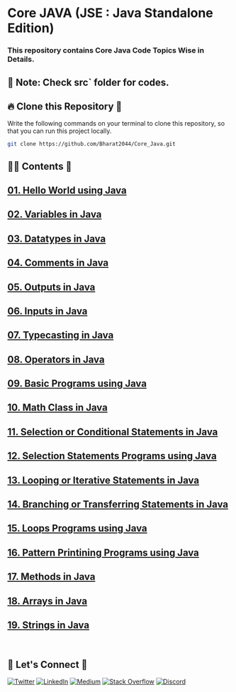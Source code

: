 # **Core JAVA (JSE : Java Standalone Edition)**

### This repository contains Core Java Code Topics Wise in Details.
## 📌 Note: Check src` folder for codes.

## 🔥 **Clone this Repository** 💫

Write the following commands on your terminal to clone this repository, so that you can run this project locally.

```bash
git clone https://github.com/Bharat2044/Core_Java.git
```

## 👨‍💻 **Contents** 👀

## [01. Hello World using Java](./01.%20Hello%20World%20using%20Java/ "Hello World using Java")
## [02. Variables in Java](./02.%20Variables%20in%20Java/ "Variables in Java")
## [03. Datatypes in Java](./03.%20Datatypes%20in%20Java/ "Datatypes in Java")
## [04. Comments in Java](./04.%20Comments%20in%20Java/ "Comments in Java")
## [05. Outputs in Java](./05.%20Outputs%20in%20Java/ "Outputs in Java")
## [06. Inputs in Java](./06.%20Inputs%20in%20Java/ "Inputs in Java")
## [07. Typecasting in Java](./07.%20Typecasting%20in%20Java/ "Typecasting in Java")
## [08. Operators in Java](./08.%20Operators%20in%20Java/ "Operators in Java")
## [09. Basic Programs using Java](./09.%20Basic%20Programs%20using%20Java/ "Basic Programs using Java")
## [10. Math Class in Java](./10.%20Math%20Class%20in%20Java/ "Math Class in Java")
## [11. Selection or Conditional Statements in Java](./11.%20Selection%20or%20Conditional%20Statements%20in%20Java/ "Selection or Conditional Statements in Java")
## [12. Selection Statements Programs using Java](./12.%20Selection%20Statements%20Programs%20using%20Java/ "Selection Statements Programs using Java")
## [13. Looping or Iterative Statements in Java](./13.%20Looping%20or%20Iterative%20Statements%20in%20Java/ "Looping or Iterative Statements in Java")
## [14. Branching or Transferring Statements in Java](./14.%20Branching%20or%20Transferring%20Statements%20in%20Java/ "Branching or Transferring Statements in Java")
## [15. Loops Programs using Java](./15.%20Loops%20Programs%20using%20Java/ "Loops Programs using Java")
## [16. Pattern Printining Programs using Java](./16.%20Pattern%20Printining%20Programs%20using%20Java/ "Pattern Printining Programs using Java")
## [17. Methods in Java](./17.%20Methods%20in%20Java/ "Methods in Java")
## [18. Arrays in Java](./18.%20Arrays%20in%20Java/ "Arrays in Java")
## [19. Strings in Java](./19.%20Strings%20in%20Java/ "Strings in Java")

<br/>

## 🔗 **Let's Connect** 🤝

[![Twitter](https://img.shields.io/badge/Twitter-%231DA1F2.svg?logo=Twitter&logoColor=white)](https://twitter.com/bharat__2044)
[![LinkedIn](https://img.shields.io/badge/LinkedIn-%230077B5.svg?logo=linkedin&logoColor=white)](https://www.linkedin.com/in/bharat2044/)
<a href='https://medium.com/@Bharat2044' target="_blank"><img alt='Medium' src='https://img.shields.io/badge/Medium-100000?style=plastic&logo=Medium&logoColor=000000&labelColor=475AC7&color=475AC7'/></a>
[![Stack Overflow](https://img.shields.io/badge/-Stackoverflow-FE7A16?logo=stack-overflow&logoColor=white)](https://stackoverflow.com/users/21453213/bharat2044)
[![Discord](https://img.shields.io/badge/Discord-%237289DA.svg?logo=discord&logoColor=white)](https://discordapp.com/users/1202345957216231446)
